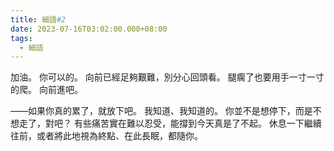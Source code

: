 ```yaml
---
title: 細語#2
date: 2023-07-16T03:02:00.000+08:00
tags:
  - 細語
---
```

加油。
你可以的。
向前已經足夠艱難，別分心回頭看。
腿瘸了也要用手一寸一寸的爬。
向前進吧。

——如果你真的累了，就放下吧。
我知道、我知道的。
你並不是想停下，而是不想走了，對吧？
有些痛苦實在難以忍受，能撐到今天真是了不起。
休息一下繼續往前，或者將此地視為終點、在此長眠，都隨你。
